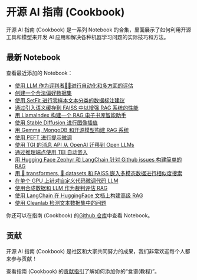 # 开源 AI 指南 (Cookbook)

开源 AI 指南 (Cookbook) 是一系列 Notebook 的合集，里面展示了如何利用开源工具和模型来开发 AI 应用和解决各种机器学习问题的实际技巧和方法。

## 最新 Notebook

查看最近添加的 Notebook：

- [使用 LLM 作为评判者🧑‍⚖️进行自动化和多方面的评估](llm_judge)
- [创建一个合法偏好数据集](pipeline_notus_instructions_preferences_legal)
- [使用 SetFit 进行零样本文本分类的数据标注建议](labelling_feedback_setfit)
- [通过引入语义缓存到 FAISS 中以增强 RAG 系统的性能](semantic_cache_chroma_vector_database)
- [用 LlamaIndex 构建一个 RAG 电子书库智能助手](rag_llamaindex_librarian)
- [使用 Stable Diffusion 进行图像插值](stable_diffusion_interpolation)
- [用 Gemma, MongoDB 和开源模型构建 RAG 系统](rag_with_hugging_face_gemma_mongodb)
- [使用 PEFT 进行提示微调](prompt_tuning_peft)
- [使用 TGI 的消息 API 从 OpenAI 迁移到 Open LLMs](tgi_messages_api_demo)
- [通过推理端点使用 TEI 自动嵌入](automatic_embedding_tei_inference_endpoints)
- [用 Hugging Face Zephyr 和 LangChain 针对 Github issues 构建简单的 RAG](rag_zephyr_langchain)
- [用 🤗 transformers, 🤗 datasets 和 FAISS 嵌入多模态数据进行相似度搜索](faiss_with_hf_datasets_and_clip)
- [在单个 GPU 上针对自定义代码微调代码 LLM](fine_tuning_code_llm_on_single_gpu)
- [使用合成数据和 LLM 作为裁判评估 RAG](rag_evaluation)
- [使用 LangChain 在 HuggingFace 文档上构建高级 RAG](advanced_rag)
- [使用 Cleanlab 检测文本数据集中的问题](issues_in_text_dataset)

你还可以在指南 (Cookbook) 的[Github 仓库](https://github.com/huggingface/cookbook)中查看 Notebook。

## 贡献

开源 AI 指南 (Cookbook) 是社区和大家共同努力的成果，我们非常欢迎每个人都来参与贡献！


查看指南 (Cookbook) 的[贡献指引](https://github.com/huggingface/cookbook/blob/main/README.md)了解如何添加你的“食谱(教程)”。
